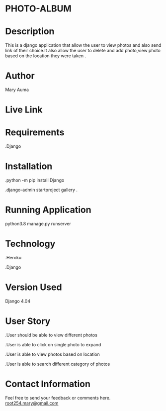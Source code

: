 # PHOTO-ALBUM
# Description
This is a django application that allow the user to view photos and also send link of their choice.It also allow the user to delete and add photo,view photo based on the location they were taken .
# Author
Mary Auma
# Live Link

# Requirements
.Django 

# Installation
.python -m pip install Django

.django-admin startproject gallery .
# Running Application
python3.8 manage.py runserver
# Technology
.Heroku

.Django

# Version Used
Django 4.04
# User Story 
.User should be able to view different photos

.User is able to click on single photo to expand

.User is able to view photos based on location

.User is able to search different category of photos
# Contact Information
Feel free to send your feedback or comments here. root254.mary@gmail.com
